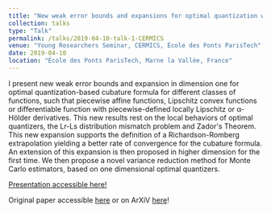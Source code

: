 ```yaml
---
title: "New weak error bounds and expansions for optimal quantization with Applications"
collection: talks
type: "Talk"
permalink: /talks/2019-04-10-talk-1-CERMICS
venue: "Young Researchers Seminar, CERMICS, École des Ponts ParisTech"
date: 2019-04-10
location: "École des Ponts ParisTech, Marne la Vallée, France"
---
```


I present new weak error bounds and expansion in dimension one for optimal quantization-based cubature formula for different classes of functions, such that piecewise affine functions, Lipschitz convex functions or differentiable function with piecewise-defined locally Lipschitz or α-Hölder derivatives. This new results rest on the local behaviors of optimal quantizers, the Lr-Ls distribution mismatch problem and Zador's Theorem. This new expansion supports the definition of a Richardson-Romberg extrapolation yielding a better rate of convergence for the cubature formula. An extension of this expansion is then proposed in higher dimension for the first time. We then propose a novel variance reduction method for Monte Carlo estimators, based on one dimensional optimal quantizers.

[Presentation accessible here!](https://montest.github.io/files/presentation_newerrorbound.pdf)

Original paper accessible [here](https://montest.github.io/files/NewErrorBound.pdf) or on ArXiV [here](https://arxiv.org/abs/1903.10330)!